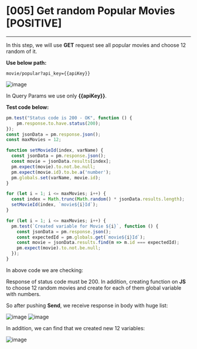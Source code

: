 # [005] Get random Popular Movies [POSITIVE]
___

In this step, we will use __GET__ request see all popular movies and choose 12 random of it.

__Use below path:__
```
movie/popular?api_key={{apiKey}}
```
![image](https://user-images.githubusercontent.com/122685448/231306964-2edd32ca-1607-4478-a691-03b1a7370bf4.png)
 
In Query Params we use only __{{apiKey}}__.

__Test code below:__
```js {.line-numbers}
pm.test("Status code is 200 - OK", function () {
    pm.response.to.have.status(200);
});
const jsonData = pm.response.json();
const maxMovies = 12;

function setMovieId(index, varName) {
  const jsonData = pm.response.json();
  const movie = jsonData.results[index];
  pm.expect(movie).to.not.be.null;
  pm.expect(movie.id).to.be.a('number');
  pm.globals.set(varName, movie.id);
}

for (let i = 1; i <= maxMovies; i++) {
  const index = Math.trunc(Math.random() * jsonData.results.length);
  setMovieId(index, `movie${i}Id`);
}

for (let i = 1; i <= maxMovies; i++) {
  pm.test(`Created variable for Movie ${i}`, function () {
    const jsonData = pm.response.json();
    const expectedId = pm.globals.get(`movie${i}Id`);
    const movie = jsonData.results.find(m => m.id === expectedId);
    pm.expect(movie).to.not.be.null;
  });
}
```
In above code we are checking:

Response of status code must be 200. In addition, creating function on __JS__ to choose 12 random movies and create for each of them global variable with numbers.

So after pushing __Send__, we receive response in body with huge list:

![image](https://user-images.githubusercontent.com/122685448/231307021-cbf70ccc-abe3-4f0a-a057-7113c29bd554.png)
![image](https://user-images.githubusercontent.com/122685448/231307035-5783fc0e-0575-4947-af71-64298f4088ca.png)

 
In addition, we can find that we created new 12 variables:

![image](https://user-images.githubusercontent.com/122685448/231307044-5ab36845-94cd-4207-95ca-f6f07b2eee2f.png)

